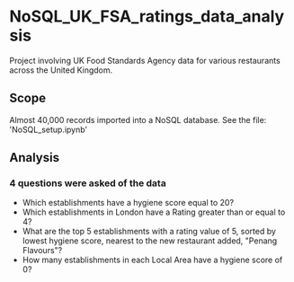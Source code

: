 # NoSQL_UK_FSA_ratings_data_analysis

Project involving UK Food Standards Agency data for various restaurants across the United Kingdom.

## Scope

Almost 40,000 records imported into a NoSQL database. See the file: 'NoSQL_setup.ipynb'

## Analysis

### 4 questions were asked of the data

- Which establishments have a hygiene score equal to 20?
- Which establishments in London have a Rating greater than or equal to 4?
- What are the top 5 establishments with a rating value of 5, sorted by lowest hygiene score, nearest to the new restaurant added, "Penang Flavours"?
- How many establishments in each Local Area have a hygiene score of 0?